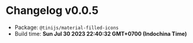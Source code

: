 # Changelog v0.0.5

- Package: `@tinijs/material-filled-icons`
- Build time: **Sun Jul 30 2023 22:40:32 GMT+0700 (Indochina Time)**

